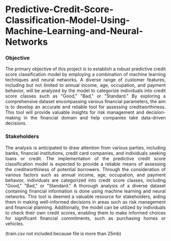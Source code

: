 # Predictive-Credit-Score-Classification-Model-Using-Machine-Learning-and-Neural-Networks

### Objective
<p align="justify">
The primary objective of this project is to establish a robust predictive credit score classification model by employing a combination of machine learning techniques and neural networks. A diverse range of customer features, including but not limited to annual income, age, occupation, and payment behavior, will be analyzed by the model to categorize individuals into credit score classes such as "Good," "Bad," or "Standard." By exploring a comprehensive dataset encompassing various financial parameters, the aim is to develop an accurate and reliable tool for assessing creditworthiness. This tool will provide valuable insights for risk management and decision-making in the financial domain and help companies take data-driven decisions.</p>

### Stakeholders
<p align="justify">
The analysis is anticipated to draw attention from various parties, including banks, financial institutions, credit card companies, and individuals seeking loans or credit. The implementation of the predictive credit score classification model is expected to provide a reliable means of assessing the creditworthiness of potential borrowers. Through the consideration of various factors such as annual income, age, occupation, and payment behavior, individuals are categorized into credit score classes, including "Good," "Bad," or "Standard." A thorough analysis of a diverse dataset containing financial information is done using machine learning and neural networks. This tool is deemed a valuable resource for stakeholders, aiding them in making well-informed decisions in areas such as risk management and financial planning. Additionally, the model can be utilized by individuals to check their own credit scores, enabling them to make informed choices for significant financial commitments, such as purchasing homes or vehicles.</p>


(train.csv not included because file is more than 25mb)
